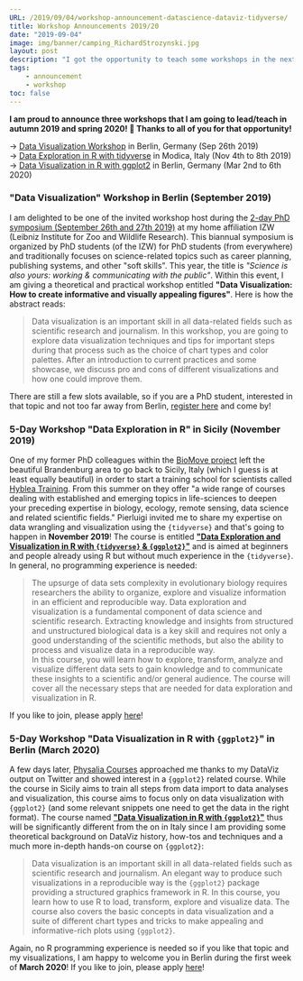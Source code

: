 ```yaml
---
URL: /2019/09/04/workshop-announcement-datascience-dataviz-tidyverse/
title: Workshop Announcements 2019/20
date: "2019-09-04"
image: img/banner/camping_RichardStrozynski.jpg
layout: post
description: "I got the opportunity to teach some workshops in the next few months—one 1-day and two 1-week workshops on data exploration and visualization in Berlin and Sicily! 🎉"
tags:
    - announcement
    - workshop
toc: false
---
```


**I am proud to announce three workshops that I am going to lead/teach in autumn 2019 and spring 2020! 🎉 Thanks to all of you for that opportunity!**

→ [Data Visualization Workshop](http://www.izw-berlin.de/invitation.html) in Berlin, Germany (Sep 26th 2019)<br>
→ [Data Exploration in R with tidyverse](https://www.hybleatraining.com/course/data-exploration-and-visualization-in-r/) in Modica, Italy (Nov 4th to 8th 2019)<br>
→ [Data Visualization in R with ggplot2](https://www.physalia-courses.org/courses-workshops/course56/) in Berlin, Germany (Mar 2nd to 6th 2020)<br>

### "Data Visualization" Workshop in Berlin (September 2019)

I am delighted to be one of the invited workshop host during the [2-day PhD symposium (September 26th and 27th 2019)](http://www.izw-berlin.de/invitation.html) at my home affiliation IZW (Leibniz Institute for Zoo and Wildlife Research). This biannual symposium is organized by PhD students (of the IZW) for PhD students (from everywhere) and traditionally focuses on science-related topics such as career planning, publishing systems, and other "soft skills". This year, the title is *"Science is also yours: working & communicating with the public"*. Within this event, I am giving a theoretical and practical workshop entitled **"Data Visualization: How to create informative and visually appealing figures"**. Here is how the abstract reads:

> Data visualization is an important skill in all data-related fields such as scientific research and journalism. In this workshop, you are going to explore data visualization techniques and tips for important steps during that process such as the choice of chart types and color palettes. After an introduction to current practices and some showcase, we discuss pro and cons of different visualizations and how one could improve them.

There are still a few slots available, so if you are a PhD student, interested in that topic and not too far away from Berlin, [register here](http://www.izw-berlin.de/1045.html) and come by!


### 5-Day Workshop "Data Exploration in R" in Sicily (November 2019)

One of my former PhD colleagues within the [BioMove project](https://cedricscherer.netlify.com/top/projects/#biomove) left the beautiful Brandenburg area to go back to Sicily, Italy (which I guess is at least equally beautiful) in order to start a training school for scientists called [Hyblea Training](https://www.hybleatraining.com/). From this summer on they offer "a wide range of courses dealing with established and emerging topics in life-sciences to deepen your preceding expertise in biology, ecology, remote sensing, data science and related scientific fields." Pierluigi invited me to share my expertise on data wrangling and visualization using the `{tidyverse}` and that's going to happen in **November 2019**! The course is entitled [**"Data Exploration and Visualization in R with `{tidyverse}` & `{ggplot2}`"**](https://www.hybleatraining.com/course/data-exploration-and-visualization-in-r/) and is aimed at beginners and people already using R but without much experience in the `{tidyverse}`. In general, no programming experience is needed:

> The upsurge of data sets complexity in evolutionary biology requires researchers the ability to organize, explore and visualize information in an efficient and reproducible way. Data exploration and visualization is a fundamental component of data science and scientific research. Extracting knowledge and insights from structured and unstructured biological data is a key skill and requires not only a good understanding of the scientific methods, but also the ability to process and visualize data in a reproducible way. <br>
> In this course, you will learn how to explore, transform, analyze and visualize different data sets to gain knowledge and to communicate these insights to a scientific and/or general audience. The course will cover all the necessary steps that are needed for data exploration and visualization in R.

If you like to join, please apply [here](https://www.hybleatraining.com/course/data-exploration-and-visualization-in-r/)!


### 5-Day Workshop "Data Visualization in R with `{ggplot2}`" in Berlin (March 2020)

A few days later, [Physalia Courses](https://www.physalia-courses.org) approached me thanks to my DataViz output on Twitter and showed interest in a `{ggplot2}` related course. While the course in Sicily aims to train all steps from data import to data analyses and visualization, this course aims to focus only on data visualization with `{ggplot2}` (and some relevant snippets one need to get the data in the right format). The course named [**"Data Visualization in R with `{ggplot2}`"**](https://www.physalia-courses.org/courses-workshops/course56/) thus will be significantly different from the on in Italy since I am providing some theoretical background on DataViz history, how-tos and techniques and a much more in-depth hands-on course on `{ggplot2}`:

> Data visualization is an important skill in all data-related fields such as scientific research and journalism. An elegant way to produce such visualizations in a reproducible way is the `{ggplot2}` package providing a structured graphics framework in R. In this course, you learn how to use R to load, transform, explore and visualize data. The course also covers the basic concepts in data visualization and a suite of different chart types and tricks to make appealing and informative-rich plots using `{ggplot2}`.

Again, no R programming experience is needed so if you like that topic and my visualizations, I am happy to welcome you in Berlin during the first week of **March 2020**!
If you like to join, please apply [here](https://www.physalia-courses.org/courses-workshops/course56/)!
